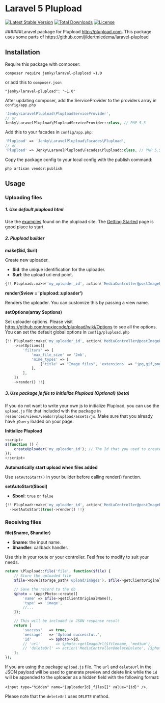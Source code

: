 # Laravel 5 Plupload

[![Latest Stable Version](https://poser.pugx.org/jenky/laravel-plupload/v/stable.svg)](https://packagist.org/packages/jenky/laravel-plupload) 
[![Total Downloads](https://poser.pugx.org/jenky/laravel-plupload/d/total.svg)](https://packagist.org/packages/jenky/laravel-plupload) 
[![License](https://poser.pugx.org/jenky/laravel-plupload/license.svg)](https://packagist.org/packages/jenky/laravel-plupload)

######Laravel package for Plupload http://plupload.com.
This package uses some parts of https://github.com/jildertmiedema/laravel-plupload

## Installation
Require this package with composer:

```
composer require jenky/laravel-plupload ~1.0
```

or add this to `composer.json`

```
"jenky/laravel-plupload": "~1.0"
```

After updating composer, add the ServiceProvider to the providers array in `config/app.php`
```php
'Jenky\LaravelPlupload\PluploadServiceProvider',
// or 
Jenky\LaravelPlupload\PluploadServiceProvider::class, // PHP 5.5
```

Add this to your facades in `config/app.php`:

```php
'Plupload' => 'Jenky\LaravelPlupload\Facades\Plupload',
// or 
'Plupload' => Jenky\LaravelPlupload\Facades\Plupload::class, // PHP 5.5
```

Copy the package config to your local config with the publish command:

```
php artisan vendor:publish
```


## Usage


### Uploading files
##### 1. Use default plupload html

Use the [examples](http://www.plupload.com/examples) found on the plupload site. The [Getting Started](http://plupload.com/docs/Getting-Started) page is good place to start.


##### 2. Plupload builder

**make($id, $url)**

Create new uploader.
* **$id**: the unique identification for the uploader.
* **$url**: the upload url end point.
```php
{!! Plupload::make('my_uploader_id', action('MediaController@postImageUpload'))->render() !!}
```

**render($view = 'plupload::uploader')**

Renders the uploader. You can customize this by passing a view name.

**setOptions(array $options)**

Set uploader options. Please visit https://github.com/moxiecode/plupload/wiki/Options to see all the options. You can set the default global options in `config/plupload.php`

```php
{!! Plupload::make('my_uploader_id', action('MediaController@postImageUpload'))
    ->setOptions([
        'filters' => [
            'max_file_size' => '2mb',
            'mime_types' => [
                ['title' => "Image files", 'extensions' => "jpg,gif,png"],
            ],
        ],
    ])
    ->render() !!}
```


##### 3. Use package js file to initialize Plupload (Optional) (beta)

If you do not want to write your own js to initialize Plupload, you can use the `upload.js` file that included with the package in `resources/views/vendor/plupload/assets/js`. Make sure that you already have `jQuery` loaded on your page.

**Initialize Plupload**

```js
<script>
$(function () {
    createUploader('my_uploader_id'); // The Id that you used to create with the builder
});
</script>
```

**Automatically start upload when files added**

Use `setAutoStart()` in your builder before calling render() function.

**setAutoStart($bool)**

* **$bool**: `true` or `false`

```php
{!! Plupload::make('my_uploader_id', action('MediaController@postImageUpload'))
  ->setAutoStart(true)->render() !!}
```


### Receiving files


**file($name, $handler)**
* **$name**: the input name.
* **$handler**: callback handler.

Use this in your route or your controller. Feel free to modify to suit your needs.

```php
return \Plupload::file('file', function($file) {
    // Store the uploaded file
    $file->move(storage_path('upload/images'), $file->getClientOriginalName());

    // Save the record to the db
    $photo = \App\Photo::create([
        'name' => $file->getClientOriginalName(),
        'type' => 'image',
        //...
    ]);

    // This will be included in JSON response result
    return [
        'success'   => true,
        'message'   => 'Upload successful.',
        'id'        => $photo->id,
        // 'url'       => $photo->getImageUrl($filename, 'medium'),
        // 'deleteUrl' => action('MediaController@deleteDelete', [$photo->id])
    ];
});
```

If you are using the package `upload.js` file. The `url` and `deleteUrl` in the JSON payload will be used to generate preview and delete link while the `id` will be appended to the uploader as a hidden field with the following format:

`<input type="hidden" name="{uploaderId}_files[]" value="{id}" />`. 

Please note that the `deleteUrl` uses `DELETE` method.
